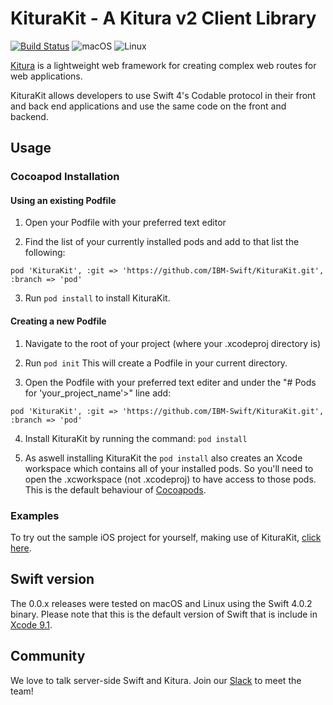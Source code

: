 # KituraKit -  A Kitura v2 Client Library

[![Build Status](https://travis-ci.org/IBM-Swift/KituraKit.svg?branch=master)](https://travis-ci.org/IBM-Swift/KituraKit)
![macOS](https://img.shields.io/badge/os-macOS-green.svg?style=flat)
![Linux](https://img.shields.io/badge/os-linux-green.svg?style=flat)


[Kitura](http://kitura.io) is a lightweight web framework for creating complex web routes for web applications.

KituraKit allows developers to use Swift 4's Codable protocol in their front and back end applications and use the same code on the front and backend. 

## Usage

### Cocoapod Installation 

#### Using an existing Podfile

1. Open your Podfile with your preferred text editor

2. Find the list of your currently installed pods and add to that list the following: 
```
pod 'KituraKit', :git => 'https://github.com/IBM-Swift/KituraKit.git', :branch => 'pod'
```  
3. Run `pod install` to install KituraKit. 

#### Creating a new Podfile

1. Navigate to the root of your project (where your .xcodeproj directory is)

2. Run `pod init`  This will create a Podfile in your current directory.

3. Open the Podfile with your preferred text editer and under the "# Pods for 'your_project_name'>" line add:
```
pod 'KituraKit', :git => 'https://github.com/IBM-Swift/KituraKit.git', :branch => 'pod'
```  
4. Install KituraKit by running the command: `pod install`

5. As aswell installing KituraKit the `pod install` also creates an Xcode workspace which contains all of your installed pods. So you'll need to open the .xcworkspace (not .xcodeproj) to have access to those pods. This is the default behaviour of [Cocoapods](https://guides.cocoapods.org/using/getting-started.html).

### Examples

To try out the sample iOS project for yourself, making use of KituraKit, [click here](https://github.com/IBM-Swift/iOSSampleKituraKit).

## Swift version
The 0.0.x releases were tested on macOS and Linux using the Swift 4.0.2 binary. Please note that this is the default version of Swift that is include in [Xcode 9.1](https://developer.apple.com/xcode/).

## Community

We love to talk server-side Swift and Kitura. Join our [Slack](http://swift-at-ibm-slack.mybluemix.net/) to meet the team!
